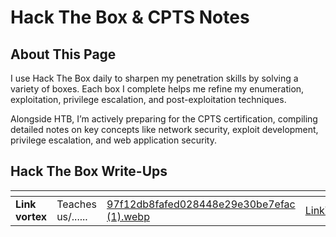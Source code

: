 # Hack The Box & CPTS Notes

## About This Page

I use Hack The Box daily to sharpen my penetration skills by solving a variety of boxes. Each box I complete helps me refine my enumeration, exploitation, privilege escalation, and post-exploitation techniques.

Alongside HTB, I’m actively preparing for the CPTS certification, compiling detailed notes on key concepts like network security, exploit development, privilege escalation, and web application security.

## Hack The Box Write-Ups

<table data-view="cards"><thead><tr><th></th><th></th><th data-hidden data-card-cover data-type="files"></th><th data-hidden data-card-target data-type="content-ref"></th></tr></thead><tbody><tr><td><strong>Link vortex</strong></td><td>Teaches us/......</td><td><a href=".gitbook/assets/97f12db8fafed028448e29e30be7efac (1).webp">97f12db8fafed028448e29e30be7efac (1).webp</a></td><td><a href="https://app.gitbook.com/s/qSo4J7bUUbwjAVyfwaC2/easy-active/linkvortex">LinkVortex</a></td></tr></tbody></table>

